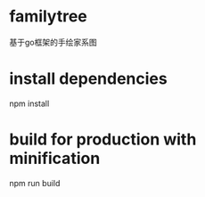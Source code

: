 # familytree
基于go框架的手绘家系图

# install dependencies
npm install

# build for production with minification
npm run build
